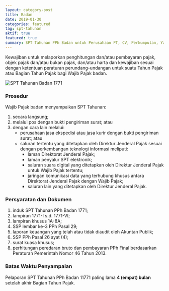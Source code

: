 ```yaml
---
layout: category-post
title: Badan
date: 2019-01-30
categories: featured
tag: spt-tahunan
aktif: true
featured: true
summary: SPT Tahunan PPh Badan untuk Perusahaan PT, CV, Perkumpulan, Yayasan, Koperasi, BUMN, BUMD
---
```

Kewajiban untuk melaporkan penghitungan dan/atau pembayaran pajak, objek pajak dan/atau bukan pajak, dan/atau harta dan kewajiban sesuai dengan ketentuan peraturan perundang-undangan untuk suatu Tahun Pajak atau Bagian Tahun Pajak bagi Wajib Pajak badan.

![SPT Tahunan Badan 1771](spt-tahunan-badan-1771.png)

### Prosedur
Wajib Pajak badan menyampaikan SPT Tahunan:
1. secara langsung;
2. melalui pos dengan bukti pengiriman surat; atau
3. dengan cara lain melalui:
    - perusahaan jasa ekspedisi atau jasa kurir dengan bukti pengiriman surat; atau
    - saluran tertentu yang ditetapkan oleh Direktur Jenderal Pajak sesuai dengan perkembangan teknologi informasi meliputi:
        - laman Direktorat Jenderal Pajak;
        - laman penyalur SPT elektronik;
        - saluran suara digital yang ditetapkan oleh Direktur Jenderal Pajak untuk Wajib Pajak tertentu;
        - jaringan komunikasi data yang terhubung khusus antara Direktorat Jenderal Pajak dengan Wajib Pajak;
        - saluran lain yang ditetapkan oleh Direktur Jenderal Pajak.

### Persyaratan dan Dokumen
1. induk SPT Tahunan PPh Badan 1771;
2. lampiran 1771-I s.d. 1771-VI;
3. lampiran khusus 1A-8A;
4. SSP lembar ke-3 PPh Pasal 29;
5. laporan keuangan yang telah atau tidak diaudit oleh Akuntan Publik;
6. SSP PPh Pasal 26 ayat (4);
7. surat kuasa khusus;
8. perhitungan peredaran bruto dan pembayaran PPh Final berdasarkan Peraturan Pemerintah Nomor 46 Tahun 2013.

### Batas Waktu Penyampaian
Pelaporan SPT Tahunan PPh Badan 11771 paling lama **4 (empat) bulan** setelah akhir Bagian Tahun Pajak.
